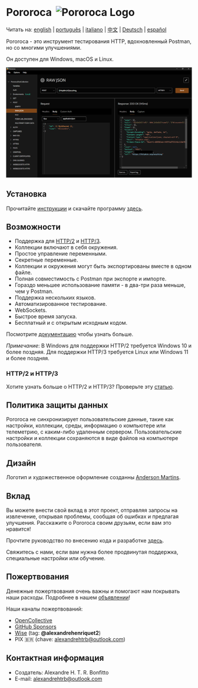 <h1>Pororoca <img style="margin: 4px 0 0 4px" height="32" src="pororoca.png" alt="Pororoca Logo"/></h1>

Читать на: [english](README.md) | [português](README_pt.md) | [italiano](README_it.md) | [中文](README_zh-cn.md) | [Deutsch](README_de.md) | [español](README_es.md)

Pororoca - это инструмент тестирования HTTP, вдохновленный Postman, но со многими улучшениями.

Он доступен для Windows, macOS и Linux.

![ExampleScreen](./misc/example_screen_en.png)

## Установка

Прочитайте [инструкции](https://pororoca.io/docs/installation) и скачайте программу [здесь](https://github.com/alexandrehtrb/Pororoca/releases).

## Возможности

* Поддержка для [HTTP/2](https://http2.github.io/) и [HTTP/3](https://developers.cloudflare.com/http3/).
* Коллекции включают в себя окружения.
* Простое управление переменными.
* Секретные переменные.
* Коллекции и окружения могут быть экспортированы вместе в одном файле.
* Полная совместимость с Postman при экспорте и импорте.
* Гораздо меньшее использование памяти - в два-три раза меньше, чем у Postman.
* Поддержка нескольких языков.
* Автоматизированное тестирование.
* WebSockets.
* Быстрое время запуска.
* Бесплатный и с открытым исходным кодом.

Посмотрите [документацию](https://pororoca.io/docs/) чтобы узнать больше.

*Примечание*: В Windows для поддержки HTTP/2 требуется Windows 10 и более поздняя. Для поддержки HTTP/3 требуется Linux или Windows 11 и более поздняя.

### HTTP/2 и HTTP/3

Хотите узнать больше о HTTP/2 и HTTP/3? Проверьте эту [статью](https://alexandrehtrb.github.io/posts/2024/03/http2-and-http3-explained/).

## Политика защиты данных

Pororoca не синхронизирует пользовательские данные, такие как настройки, коллекции, среды, информацию о компьютере или телеметрию, с каким-либо удаленным сервером. Пользовательские настройки и коллекции сохраняются в виде файлов на компьютере пользователя.

## Дизайн

Логотип и художественное оформление созданны [Anderson Martins](https://www.behance.net/am-dsgn).

## Вклад

Вы можете внести свой вклад в этот проект, отправляя запросы на извлечение, открывая проблемы, сообщая об ошибках и предлагая улучшения. Расскажите о Pororoca своим друзьям, если вам это нравится!

Прочтите руководство по внесению кода и разработке [здесь](CONTRIBUTING.md).

Свяжитесь с нами, если вам нужна более продвинутая поддержка, специальные настройки или обучение.

## Пожертвования

Денежные пожертвования очень важны и помогают нам покрывать наши расходы. Подробнее в нашем [объявлении](https://github.com/alexandrehtrb/Pororoca/discussions/159)!

Наши каналы пожертвований:

- [OpenCollective](https://opencollective.com/pororoca)
- [GitHub Sponsors](https://github.com/sponsors/alexandrehtrb)
- [Wise](https://wise.com/pay/me/alexandrehenriquet2) (tag: **@alexandrehenriquet2**)
- PIX 🇧🇷 (chave: alexandrehtrb@outlook.com)

## Контактная информация

* Создатель: Alexandre H. T. R. Bonfitto
* E-mail: alexandrehtrb@outlook.com
